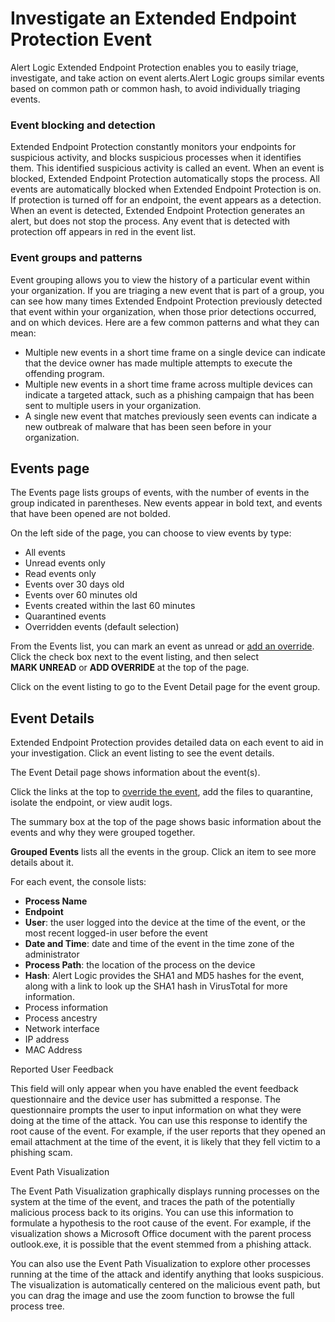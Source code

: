 # Investigate an Extended Endpoint Protection Event

Alert Logic Extended Endpoint Protection enables you to easily triage, investigate, and take action on event alerts.Alert Logic groups similar events based on common path or common hash, to avoid individually triaging events.

### Event blocking and detection

Extended Endpoint Protection constantly monitors your endpoints for suspicious activity, and blocks suspicious processes when it identifies them. This identified suspicious activity is called an event. When an event is blocked, Extended Endpoint Protection automatically stops the process. All events are automatically blocked when Extended Endpoint Protection is on. If protection is turned off for an endpoint, the event appears as a detection. When an event is detected, Extended Endpoint Protection generates an alert, but does not stop the process. Any event that is detected with protection off appears in red in the event list.

### Event groups and patterns

Event grouping allows you to view the history of a particular event within your organization. If you are triaging a new event that is part of a group, you can see how many times Extended Endpoint Protection previously detected that event within your organization, when those prior detections occurred, and on which devices. Here are a few common patterns and what they can mean:

* Multiple new events in a short time frame on a single device can indicate that the device owner has made multiple attempts to execute the offending program.
* Multiple new events in a short time frame across multiple devices can indicate a targeted attack, such as a phishing campaign that has been sent to multiple users in your organization.
* A single new event that matches previously seen events can indicate a new outbreak of malware that has been seen before in your organization.

## Events page

The Events page lists groups of events, with the number of events in the group indicated in parentheses. New events appear in bold text, and events that have been opened are not bolded.

On the left side of the page, you can choose to view events by type:

* All events
* Unread events only
* Read events only
* Events over 30 days old
* Events over 60 minutes old
* Events created within the last 60 minutes
* Quarantined events
* Overridden events (default selection)

From the Events list, you can mark an event as unread or [add an override](../../configure/extended-endpoint-protection/apply-override.md). Click the check box next to the event listing, and then select **MARK UNREAD** or **ADD OVERRIDE** at the top of the page.

Click on the event listing to go to the Event Detail page for the event group.

## Event Details

Extended Endpoint Protection provides detailed data on each event to aid in your investigation. Click an event listing to see the event details.

The Event Detail page shows information about the event(s).

Click the links at the top to [override the event](../../configure/extended-endpoint-protection/apply-override.md), add the files to quarantine, isolate the endpoint, or view audit logs.

The summary box at the top of the page shows basic information about the events and why they were grouped together.

**Grouped Events** lists all the events in the group. Click an item to see more details about it.

For each event, the console lists:

* **Process Name**
* **Endpoint**
* **User**: the user logged into the device at the time of the event, or the most recent logged-in user before the event
* **Date and Time**: date and time of the event in the time zone of the administrator
* **Process Path**: the location of the process on the device
* **Hash**: Alert Logic provides the SHA1 and MD5 hashes for the event, along with a link to look up the SHA1 hash in VirusTotal for more information.
* Process information
* Process ancestry
* Network interface
* IP address
* MAC Address

Reported User Feedback

This field will only appear when you have enabled the event feedback questionnaire and the device user has submitted a response. The questionnaire prompts the user to input information on what they were doing at the time of the attack. You can use this response to identify the root cause of the event. For example, if the user reports that they opened an email attachment at the time of the event, it is likely that they fell victim to a phishing scam.

Event Path Visualization

The Event Path Visualization graphically displays running processes on the system at the time of the event, and traces the path of the potentially malicious process back to its origins. You can use this information to formulate a hypothesis to the root cause of the event. For example, if the visualization shows a Microsoft Office document with the parent process outlook.exe, it is possible that the event stemmed from a phishing attack.

You can also use the Event Path Visualization to explore other processes running at the time of the attack and identify anything that looks suspicious. The visualization is automatically centered on the malicious event path, but you can drag the image and use the zoom function to browse the full process tree.
